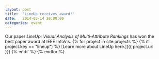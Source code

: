 ```yaml
---
layout: post
title:  "LineUp receives award!"
date:   2014-05-14 20:00:00
categories: event
---
```


Our paper _LineUp: Visual Analysis of Multi-Attribute Rankings_ has won the best paper award at IEEE InfoVis. 
{% for project in site.projects %}
{% if project.key == "lineup") %}
[Learn more about LineUp here.]({{ project.url }})
{% endif %}
{% endfor %}